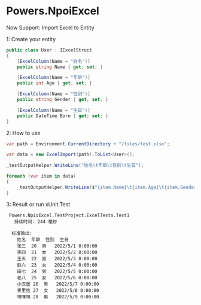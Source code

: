 ﻿# Powers.NpoiExcel

Now Support: Import Excel to Entity

1: Create your entity

```csharp
public class User : IExcelStruct
{
    [ExcelColumn(Name = "姓名")]
    public string Name { get; set; }

    [ExcelColumn(Name = "年龄")]
    public int Age { get; set; }

    [ExcelColumn(Name = "性别")]
    public string Gender { get; set; }

    [ExcelColumn(Name = "生日")]
    public DateTime Born { get; set; }
}
```

2: How to use

```csharp
var path = Environment.CurrentDirectory + "/files/test.xlsx";

var data = new ExcelImport(path).ToList<User>();

_testOutputHelper.WriteLine("姓名\t年龄\t性别\t生日");

foreach (var item in data)
{
    _testOutputHelper.WriteLine($"{item.Name}\t{item.Age}\t{item.Gender}\t{item.Born}");
}
```

3: Result or run xUnit.Test

```terminal
 Powers.NpioExcel.TestProject.ExcelTests.Test1
   持续时间: 244 毫秒

  标准输出: 
    姓名	年龄	性别	生日
    张三	20	男	2022/5/1 0:00:00
    李四	21	女	2022/5/2 0:00:00
    王五	22	男	2022/5/3 0:00:00
    赵六	23	女	2022/5/4 0:00:00
    田七	24	男	2022/5/5 0:00:00
    老八	25	女	2022/5/6 0:00:00
    小汉堡	26	男	2022/5/7 0:00:00
    奥里给	27	女	2022/5/8 0:00:00
    嘿嘿嘿	28	男	2022/5/9 0:00:00
```
